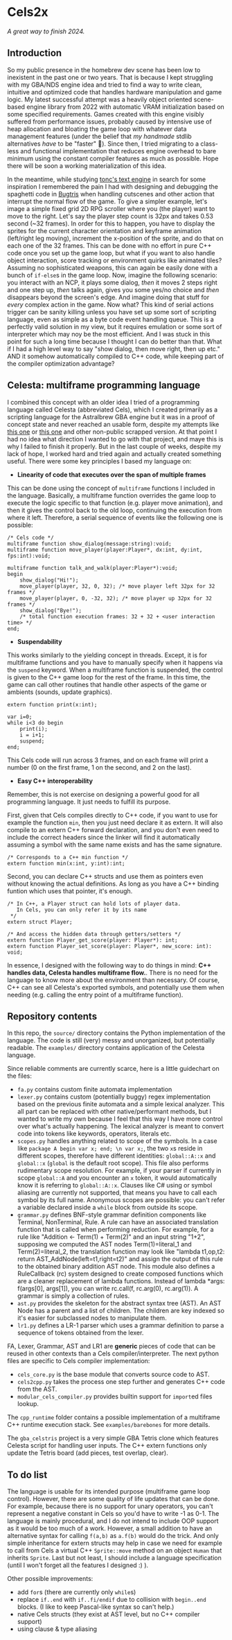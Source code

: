 # Cels2x

_A great way to finish 2024._

## Introduction

So my public presence in the homebrew dev scene has been low to inexistent in the past one or two years. 
That is because I kept struggling with my GBA/NDS engine idea and tried to find a way to write clean, intuitive and optimized code that
handles hardware manipulation and game logic. My latest successful attempt was a heavily object oriented scene-based engine library from 2022 with automatic VRAM initialization based on some specified requirements. Games created with this engine visibly suffered from performance issues, probably caused by intensive use of heap allocation and bloating the game loop with whatever data management features (under the belief that _my handmade_ stdlib alternatives _have_ to be "faster" 🤡). Since then, I tried migrating to a class-less and functional implementation that reduces engine overhead to bare minimum using the constant compiler features as much as possible. Hope there will be soon a working materialization of this idea. 

In the meantime, while studying [tonc's text engine](https://www.coranac.com/tonc/text/tte.htm) in search for some inspiration I remembered the pain I had with designing and debugging the spaghetti code in [Bugtris](https://github.com/NotImplementedLife/Bugtris) when handling cutscenes and other action that interrupt the normal flow of the game. To give a simpler example, let's image a simple fixed grid 2D RPG scroller where you (the player) want to move to the right. Let's say the player step count is 32px and takes 0.53 second (~32 frames).  In order for this to happen, you have to display the sprites for the current character orientation and keyframe animation (left/right leg moving), increment the x-position of the sprite, and do that on each one of the 32 frames. This can be done with no effort in pure C++ code once you set up the game loop, but what if you want to also handle object interaction, score tracking or environment quirks like animated tiles? Assuming no sophisticated weapons, this can again be easily done with a bunch of `if-else`s in the game loop. Now, imagine the following scenario: you interact with an NCP, it plays some dialog, _then_ it moves 2 steps right and one step up, _then_ talks again, gives you some yes/no choice and _then_ disappears beyond the screen's edge. And imagine doing that stuff for _every_ complex action in the game. Now what? This kind of serial actions trigger can be sanity killing unless you have set up some sort of scripting language, even as simple as a byte code event handling queue. This is a perfectly valid solution in my view, but it requires emulation or some sort of interpreter which may noy be the most efficient. And I was stuck in this point for such a long time because I thought I can do better than that. What if I had a high level way to say "show dialog, then move right, then up etc." AND it somehow automatically compiled to C++ code, while keeping part of the compiler optimization advantage?

## Celesta: multiframe programming language

I combined this concept with an older idea I tried of a programming language called Celesta (abbreviated Cels), which I created primarily as a scripting language for the Astralbrew GBA engine but it was in a proof of concept state and never reached an usable form, despite my attempts like [this one](https://github.com/EsotericDevZone/EsotericDevZone.Celesta) or [this one](https://github.com/Astralbrew/Celesta) and other non-public scrapped version. At that point I had no idea what direction I wanted to go with that project, and maye this is why I failed to finish it properly. But in the last couple of weeks, despite my lack of hope, I worked hard and tried again and actually created something useful. There were some key principles I based my language on:

- **Linearity of code that executes over the span of multiple frames**

This can be done using the concept of `multiframe` functions I included in the language. Basically, a multiframe function overrides the game loop to execute the logic specific to that function (e.g. player move animation), and then it gives the control back to the old loop, continuing the execution from where it left. Therefore, a serial sequence of events like the following one is possible:

```
/* Cels code */
multiframe function show_dialog(message:string):void;
multiframe function move_player(player:Player*, dx:int, dy:int, fps:int):void;

multiframe function talk_and_walk(player:Player*):void;
begin
    show_dialog("Hi!");
    move_player(player, 32, 0, 32); /* move player left 32px for 32 frames */
    move_player(player, 0, -32, 32); /* move player up 32px for 32 frames */
    show_dialog("Bye!");
    /* total function execution frames: 32 + 32 + <user interaction time> */
end;
```

- **Suspendability**

This works similarly to the yielding concept in threads. Except, it is for multiframe functions and you have to manually specify when it happens via the `suspend` keyword. When a multiframe function is suspended, the control is given to the C++ game loop for the rest of the frame. In this time, the game can call other routines that handle other aspects of the game or ambients (sounds, update graphics).

```
extern function print(x:int);

var i=0;
while i<3 do begin
    print(i);
    i = i+1; 
    suspend;       
end;
```

This Cels code will run across 3 frames, and on each frame will print a number (0 on the first frame, 1 on the second, and 2 on the last).


- **Easy C++ interoperability**

Remember, this is not exercise on designing a powerful good for all programming language. It just needs to fulfill its purpose. 

First, given that Cels compiles directly to C++ code, if you want to use for example the function `min`, then you just need declare it as extern. It will also compile to an extern C++ forward declaration, and you don't even need to include the correct headers since the linker will find it automatically assuming a symbol with the same name exists and has the same signature.

```
/* Corresponds to a C++ min function */
extern function min(x:int, y:int):int; 
```

Second, you can declare C++ structs and use them as pointers even without knowing the actual definitions. As long as you have a C++ binding funtion which uses that pointer, it's enough.

```
/* In C++, a Player struct can hold lots of player data.
   In Cels, you can only refer it by its name
 */
extern struct Player; 

/* And access the hidden data through getters/setters */
extern function Player_get_score(player: Player*): int;
extern function Player_set_score(player: Player*, new_score: int): void;
```

In essence, I designed with the following way to do things in mind: **C++ handles data, Celesta handles multiframe flow.**. There is no need for the language to know more about the environment than necessary. Of course, C++ can see all Celesta's exported symbols, and potentially use them when needing (e.g. calling the entry point of a multiframe function).

## Repository contents

In this repo, the `source/` directory contains the Python implementation of the language. The code is still (very) messy and unorganized, but potentially readable. The `examples/` directory contains application of the Celesta language. 

Since reliable comments are currently scarce, here is a little guidechart on the files:

- `fa.py` contains custom finite automata implementation
- `lexer.py` contains custom (potentially buggy) regex implementation based on the previous finite automata and a simple lexical analyzer. This all part can be replaced with other native/performant methods, but I wanted to write my own because I feel that this way I have more control over what's actually happening. The lexical analyzer is meant to convert code into tokens like keywords, operators, literals etc. 
- `scopes.py` handles anything related to scope of the symbols. In a case like `package A begin var x; end; \n var x;`, the two `x`s reside in different scopes, therefore have different identities: `global::A::x` and `global::x` (`global` is the default root scope). This file also performs rudimentary scope resolution. For example, if your parser if currently in scope `global::A` and you encounter an `x` token, it would automatically know it is referring to `global::A::x`. Clauses like C# using or symbol aliasing are currently not supported, that means you have to call each symbol by its full name. Anonymous scopes are possible: you can't refer a variable declared inside a `while` block from outside its scope.
- `grammar.py` defines BNF-style grammar definition components like Terminal, NonTerminal, Rule. A rule can have an associated translation function that is called when performing reduction. For example, for a rule like "Addition <- Term(1) + Term(2)" and an input string "1+2", supposing we computed the AST nodes Term(1)=literal_1 and Term(2)=literal_2, the translation function may look like "lambda t1,op,t2: return AST_AddNode(left=t1,right=t2)" and assign the output of this rule to the obtained binary addition AST node. This module also defines a RuleCallback (rc) system designed to create composed functions which are a cleaner replacement of lambda functions. Instead of lambda *args: f(args[0], args[1]), you can write rc.call(f, rc.arg(0), rc.arg(1)). A grammar is simply a collection of rules.
- `ast.py` provides the skeleton for the abstract syntax tree (AST). An AST Node has a parent and a list of children. The children are key indexed so it's easier for subclassed nodes to manipulate them.
- `lr1.py` defines a LR-1 parser which uses a grammar definition to parse a sequence of tokens obtained from the lexer.

FA, Lexer, Grammar, AST and LR1 are **generic** pieces of code that can be reused in other contexts than a Cels compiler/interpreter. The next python files are specific to Cels compiler implementation:

- `cels_core.py` is the base module that converts source code to AST. 
- `cels2cpp.py` takes the process one step further and generates C++ code from the AST.
- `modular_cels_compiler.py` provides builtin support for `import`ed files lookup.

The `cpp_runtime` folder contains a possible implementation of a multiframe C++ runtime execution stack. See `examples/barebones` for more details.

The `gba_celstris` project is a very simple GBA Tetris clone which features Celesta script for handling user inputs. The C++ extern functions only update the Tetris board (add pieces, test overlap, clear).


## To do list

The language is usable for its intended purpose (multiframe game loop control). However, there are some quality of life updates that can be done. For example, because there is no support for unary operators, you can't represent a negative constant in Cels so you'd have to write -1 as 0-1. The language is mainly procedural, and I do not intend to include OOP support as it would be too much of a work. However, a small addition to have an alternative syntax for calling `f(a,b)` as `a.f(b)` would do the trick. And only simple inheritance for extern structs may help in case we need for example to call from Cels a virtual C++ `Sprite::move` method on an object `Human` that inherits `Sprite`. Last but not least, I should include a language specification (until I won't forget all the features I designed :) ).

Other possible improvements:

- add `for`s (there are currently only `while`s)
- replace `if..end` with `if..fi/endif` due to collision with `begin..end` blocks. (I like to keep Pascal-like syntax so can't help.)
- native Cels structs (they exist at AST level, but no C++ compiler support)
- using clause & type aliasing
